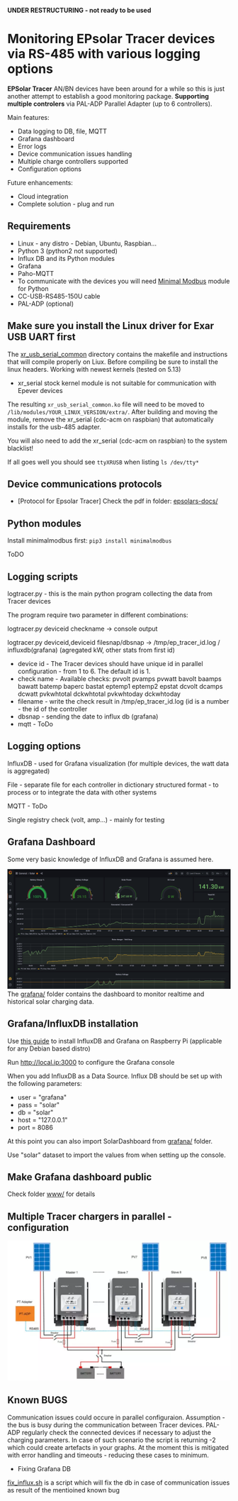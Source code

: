 **UNDER RESTRUCTURING - not ready to be used**

Monitoring EPsolar Tracer devices via RS-485 with various logging options 
=========================================================================

**EPSolar Tracer** AN/BN devices have been around for a while so this is just another attempt to establish a good monitoring package.
**Supporting multiple controlers** via PAL-ADP Parallel Adapter (up to 6 controllers).

Main features:
* Data logging to DB, file, MQTT
* Grafana dashboard
* Error logs
* Device communication issues handling
* Multiple charge controllers supported
* Configuration options

Future enhancements:
* Cloud integration
* Complete solution - plug and run

## Requirements
- Linux - any distro - Debian, Ubuntu, Raspbian...
- Python 3 (python2 not supported)
- Influx DB and its Python modules
- Grafana
- Paho-MQTT 
- To communicate with the devices you will need [Minimal Modbus](https://minimalmodbus.readthedocs.io/en/stable/) module for Python
- CC-USB-RS485-150U cable
- PAL-ADP (optional)

Make sure you install the Linux driver for Exar USB UART first
--------------------------------------------------------------
The [xr_usb_serial_common](xr_usb_serial_common-1a/) directory contains the makefile and instructions that will compile properly on Liux. Before compiling be sure to install the linux headers.
Working with newest kernels (tested on 5.13)

* xr_serial stock kernel module is not suitable for communication with Epever devices

The resulting `xr_usb_serial_common.ko` file will need to be moved to `/lib/modules/YOUR_LINUX_VERSION/extra/`.
After building and moving the module, remove the xr_serial (cdc-acm on raspbian) that automatically installs for the usb-485 adapter.

You will also need to add the xr_serial (cdc-acm on raspbian) to the system blacklist!

If all goes well you should see `ttyXRUSB` when listing `ls /dev/tty*`

Device communications protocols
-------------------------------
* [Protocol for Epsolar Tracer] Check the pdf in folder: [epsolars-docs/](epsolars-docs/)

Python modules
--------------
Install minimalmodbus first:
`pip3 install minimalmodbus`

ToDO

Logging scripts
---------------
logtracer.py - this is the main python program collecting the data from Tracer devices

The program require two parameter in different combinations:

logtracer.py deviceid checkname -> console output
  
logtracer.py deviceid,deviceid filesnap/dbsnap -> /tmp/ep_tracer_id.log / influxdb(grafana) (agregated kW, other stats from first id)

* device id - The Tracer devices should have unique id in parallel configuration - from 1 to 6. The default id is 1.
* check name - Available checks: pvvolt pvamps pvwatt bavolt baamps bawatt batemp baperc bastat eptemp1 eptemp2 epstat dcvolt dcamps dcwatt pvkwhtotal dckwhtotal pvkwhtoday dckwhtoday
* filename - write the check result in /tmp/ep_tracer_id.log (id is a number - the id of the controller
* dbsnap - sending the date to influx db (grafana)
* mqtt - ToDo

Logging options
---------------
InfluxDB - used for Grafana visualization (for multiple devices, the watt data is aggregated)

File - separate file for each controller in dictionary structured format - to process or to integrate the data with other systems

MQTT - ToDo

Single registry check (volt, amp...) - mainly for testing


Grafana Dashboard
-----------------
Some very basic knowledge of InfluxDB and Grafana is assumed here.

![Img](grafana/screenshot.png)
The [grafana/](grafana/) folder contains the dashboard to monitor realtime and historical solar charging data.

## Grafana/InfluxDB installation

Use [this guide](https://simonhearne.com/2020/pi-influx-grafana/) to install InfluxDB and Grafana on Raspberry Pi (applicable for any Debian based distro)

Run http://local.ip:3000 to configure the Grafana console

When you add InfluxDB as a Data Source. Influx DB should be set up with the following parameters:

- user = "grafana"
- pass = "solar"
- db   = "solar"
- host = "127.0.0.1"
- port = 8086

At this point you can also import SolarDashboard from [grafana/](grafana/) folder.

Use "solar" dataset to import the values from when setting up the console.

## Make Grafana dashboard public

Check folder [www/](www/) for details


Multiple Tracer chargers in parallel - configuration
----------------------------------------------------
![Img](epsolars-docs/tracer_in_parallel.png)


Known BUGS
----------
Communication issues could occure in parallel configuraion. Assumption - the bus is busy during the communication between Tracer devices. PAL-ADP regularly check the connected devices if necessary to adjust the charging parameters. In case of such scenario the script is returning -2 which could create artefacts in your graphs. At the moment this is mitigated with error handling and timeouts - reducing these cases to minimum.

* Fixing Grafana DB

[fix_influx.sh](fix_influx.sh) is a script which will fix the db in case of communication issues as result of the mentioined known bug
